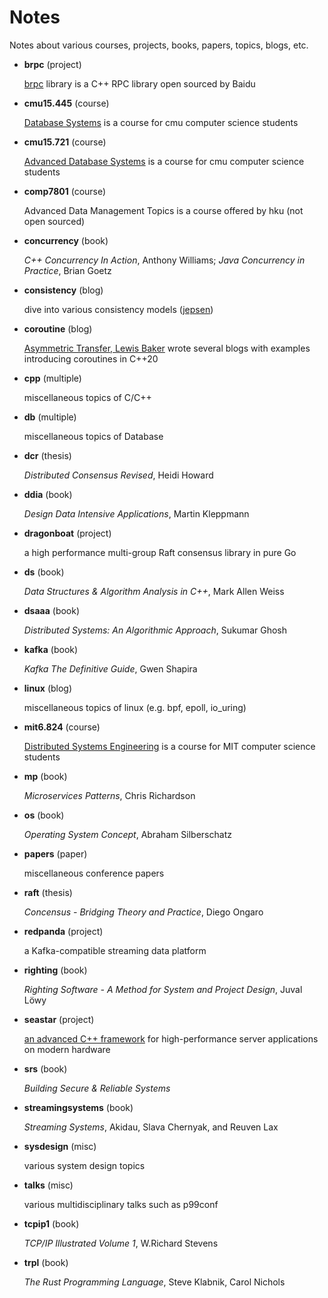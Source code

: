 # Notes

Notes about various courses, projects, books, papers, topics, blogs, etc.

- **brpc** (project)

  [brpc](https://github.com/apache/incubator-brpc/tree/master/docs/cn) library is a C++ RPC library open sourced by Baidu

- **cmu15.445** (course)

  [Database Systems](https://15445.courses.cs.cmu.edu/fall2020/) is a course for cmu computer science students

- **cmu15.721** (course)

  [Advanced Database Systems](https://15721.courses.cs.cmu.edu/spring2023/) is a course for cmu computer science students

- **comp7801** (course)

  Advanced Data Management Topics is a course offered by hku (not open sourced)

- **concurrency** (book)

  *C++ Concurrency In Action*, Anthony Williams; *Java Concurrency in Practice*, Brian Goetz

- **consistency** (blog)

  dive into various consistency models ([jepsen](https://jepsen.io/))

- **coroutine** (blog)

  [Asymmetric Transfer, Lewis Baker](https://lewissbaker.github.io/) wrote several blogs with examples introducing coroutines in C++20

- **cpp** (multiple)

  miscellaneous topics of C/C++

- **db** (multiple)

  miscellaneous topics of Database

- **dcr** (thesis)

  *Distributed Consensus Revised*, Heidi Howard

- **ddia** (book)

  *Design Data Intensive Applications*, Martin Kleppmann

- **dragonboat** (project)

  a high performance multi-group Raft consensus library in pure Go

- **ds** (book)

  *Data Structures & Algorithm Analysis in C++*, Mark Allen Weiss

- **dsaaa** (book)

  *Distributed Systems: An Algorithmic Approach*, Sukumar Ghosh

- **kafka** (book)

  *Kafka The Definitive Guide*, Gwen Shapira

- **linux** (blog)

  miscellaneous topics of linux (e.g. bpf, epoll, io_uring)

- **mit6.824** (course)

  [Distributed Systems Engineering](https://pdos.csail.mit.edu/6.824/schedule.html) is a course for MIT computer science students

- **mp** (book)

  *Microservices Patterns*, Chris Richardson

- **os** (book)

  *Operating System Concept*, Abraham Silberschatz

- **papers** (paper)

  miscellaneous conference papers

- **raft** (thesis)

  *Concensus - Bridging Theory and Practice*, Diego Ongaro

- **redpanda** (project)

  a Kafka-compatible streaming data platform

- **righting** (book)

  *Righting Software - A Method for System and Project Design*, Juval Löwy

- **seastar** (project)

  [an advanced C++ framework](http://seastar.io) for high-performance server applications on modern hardware

- **srs** (book)

  *Building Secure & Reliable Systems*

- **streamingsystems** (book)

  *Streaming Systems*, Akidau, Slava Chernyak, and Reuven Lax

- **sysdesign** (misc)

  various system design topics

- **talks** (misc)
  
  various multidisciplinary talks such as p99conf

- **tcpip1** (book)

  *TCP/IP Illustrated Volume 1*, W.Richard Stevens

- **trpl** (book)

  *The Rust Programming Language*, Steve Klabnik, Carol Nichols
